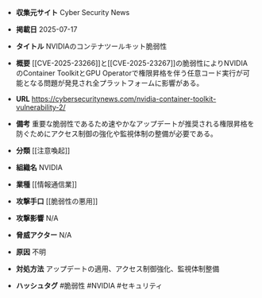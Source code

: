 - **収集元サイト**
Cyber Security News

- **掲載日**
2025-07-17

- **タイトル**
NVIDIAのコンテナツールキット脆弱性

- **概要**
[[CVE-2025-23266]]と[[CVE-2025-23267]]の脆弱性によりNVIDIAのContainer ToolkitとGPU Operatorで権限昇格を伴う任意コード実行が可能となる問題が発見され全プラットフォームに影響がある。

- **URL**
https://cybersecuritynews.com/nvidia-container-toolkit-vulnerability-2/

- **備考**
重要な脆弱性であるため速やかなアップデートが推奨される権限昇格を防ぐためにアクセス制御の強化や監視体制の整備が必要である。

- **分類**
[[注意喚起]]

- **組織名**
NVIDIA

- **業種**
[[情報通信業]]

- **攻撃手口**
[[脆弱性の悪用]]

- **攻撃影響**
N/A

- **脅威アクター**
N/A

- **原因**
不明

- **対処方法**
アップデートの適用、アクセス制御強化、監視体制整備

- **ハッシュタグ**
#脆弱性 #NVIDIA #セキュリティ
